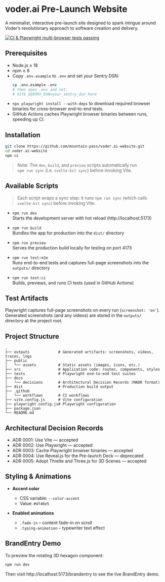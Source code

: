 # voder.ai Pre-Launch Website

A minimalist, interactive pre-launch site designed to spark intrigue around Voder’s revolutionary approach to software creation and delivery.

[![CI & Playwright multi-browser tests passing](https://github.com/mountain-pass/voder.ai-website/actions/workflows/ci.yml/badge.svg?branch=main)](https://github.com/mountain-pass/voder.ai-website/actions)

## Prerequisites

- Node.js ≥ 18  
- npm ≥ 8  
- Copy `.env.example` to `.env` and set your Sentry DSN:
  ```bash
  cp .env.example .env
  # then open .env and set:
  # VITE_SENTRY_DSN=your_sentry_dsn_here
  ```
- `npx playwright install --with-deps` to download required browser binaries for cross-browser end-to-end tests.  
- GitHub Actions caches Playwright browser binaries between runs, speeding up CI.

## Installation

```bash
git clone https://github.com/mountain-pass/voder.ai-website.git
cd voder.ai-website
npm ci
```

> Note: The `dev`, `build`, and `preview` scripts automatically run  
> `npm run sync` (i.e. `svelte-kit sync`) before invoking Vite.

## Available Scripts

> Each script wraps a sync step: it runs `npm run sync` (which calls  
> `svelte-kit sync`) before invoking Vite.

- `npm run dev`  
  Starts the development server with hot reload (http://localhost:5173)

- `npm run build`  
  Bundles the app for production into the `dist/` directory

- `npm run preview`  
  Serves the production build locally for testing on port 4173

- `npm run test:e2e`  
  Runs end-to-end tests and captures full-page screenshots into the `outputs/` directory

- `npm run test:ci`  
  Builds, previews, and runs CI tests (used in GitHub Actions)

## Test Artifacts

Playwright captures full-page screenshots on every run (`screenshot: 'on'`).  
Generated screenshots (and any videos) are stored in the `outputs/` directory at the project root.

## Project Structure

```
.
├── outputs             # Generated artifacts: screenshots, videos, traces, logs
├── public
│   └── assets          # Static assets (images, icons, etc.)
├── src                 # Application code: routes, components, styles
├── tests               # Playwright end-to-end test suites
├── docs
│   └── decisions       # Architectural Decision Records (MADR format)
├── dist                # Production build output
├── .github
│   └── workflows       # CI workflows
├── vite.config.js      # Vite configuration
├── playwright.config.js# Playwright configuration
├── package.json
└── README.md
```

## Architectural Decision Records

- ADR 0001: Use Vite — accepted  
- ADR 0002: Use Playwright — accepted  
- ADR 0003: Cache Playwright browser binaries — accepted  
- ADR 0004: Use Reveal.js for the Pre-launch Deck — deprecated  
- ADR 0005: Adopt Threlte and Three.js for 3D Scenes — accepted  

## Styling & Animations

- **Accent color**  
  - CSS variable: `--color-accent`  
  - Value: `#4f46e5`

- **Enabled animations**  
  - `.fade-in` – content fade-in on scroll  
  - `.typing-animation` – typewriter text effect  

## BrandEntry Demo

To preview the rotating 3D hexagon component:

```bash
npm run dev
```

Then visit http://localhost:5173/brandentry to see the live BrandEntry demo.